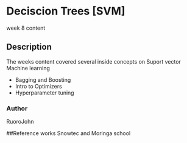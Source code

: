 # Deciscion Trees [SVM]
week 8 content
## Description
The weeks content covered several inside concepts on Suport vector Machine learning
- Bagging and Boosting
- Intro to Optimizers
- Hyperparameter tuning

### Author 
RuoroJohn


##Reference works 
Snowtec and Moringa school
